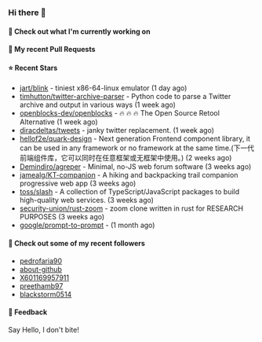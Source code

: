 ### Hi there 👋

#### 👷 Check out what I'm currently working on

#### 🔨 My recent Pull Requests


#### ⭐ Recent Stars

- [jart/blink](https://github.com/jart/blink) - tiniest x86-64-linux emulator (1 day ago)
- [timhutton/twitter-archive-parser](https://github.com/timhutton/twitter-archive-parser) - Python code to parse a Twitter archive and output in various ways (1 week ago)
- [openblocks-dev/openblocks](https://github.com/openblocks-dev/openblocks) - 🔥 🔥 🔥 The Open Source Retool Alternative (1 week ago)
- [diracdeltas/tweets](https://github.com/diracdeltas/tweets) - janky twitter replacement. (1 week ago)
- [hellof2e/quark-design](https://github.com/hellof2e/quark-design) - Next generation Frontend component library, it can be used in any framework or no framework at the same time.(下一代前端组件库，它可以同时在任意框架或无框架中使用。) (2 weeks ago)
- [Demindiro/agreper](https://github.com/Demindiro/agreper) - Minimal, no-JS web forum software (3 weeks ago)
- [jamealg/KT-companion](https://github.com/jamealg/KT-companion) - A hiking and backpacking trail companion progressive web app (3 weeks ago)
- [toss/slash](https://github.com/toss/slash) - A collection of TypeScript/JavaScript packages to build high-quality web services. (3 weeks ago)
- [security-union/rust-zoom](https://github.com/security-union/rust-zoom) - zoom clone written in rust for RESEARCH PURPOSES (3 weeks ago)
- [google/prompt-to-prompt](https://github.com/google/prompt-to-prompt) -  (1 month ago)

#### 👯 Check out some of my recent followers

- [pedrofaria90](https://github.com/pedrofaria90)
- [about-github](https://github.com/about-github)
- [X601169957911](https://github.com/X601169957911)
- [preethamb97](https://github.com/preethamb97)
- [blackstorm0514](https://github.com/blackstorm0514)

#### 💬 Feedback

Say Hello, I don't bite!
